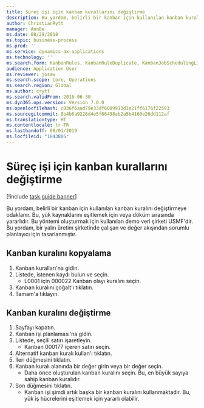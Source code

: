 ```yaml
---
title: Süreç işi için kanban kurallarını değiştirme
description: Bu yordam, belirli bir kanban için kullanılan kanban kuralını değiştirmeye odaklanır.
author: ChristianRytt
manager: AnnBe
ms.date: 08/29/2018
ms.topic: business-process
ms.prod: ''
ms.service: dynamics-ax-applications
ms.technology: ''
ms.search.form: KanbanRules, KanbanRuleDuplicate, KanbanJobSchedulingListPage, LeanRuleReassignmentWizard, KanbanReassignRuleLookup
audience: Application User
ms.reviewer: josaw
ms.search.scope: Core, Operations
ms.search.region: Global
ms.author: crytt
ms.search.validFrom: 2016-06-30
ms.dyn365.ops.version: Version 7.0.0
ms.openlocfilehash: c036f6aad79e33df6009913d1e21ff6176f22593
ms.sourcegitcommit: 8b4b6a9226d4e5f66498ab2a5b4160e26dd112af
ms.translationtype: HT
ms.contentlocale: tr-TR
ms.lasthandoff: 08/01/2019
ms.locfileid: "1843805"
---
```

# <a name="change-kanban-rules-for-a-process-job"></a>Süreç işi için kanban kurallarını değiştirme

[!include [task guide banner](../../includes/task-guide-banner.md)]

Bu yordam, belirli bir kanban için kullanılan kanban kuralını değiştirmeye odaklanır. Bu, yük kaynaklarını eşitlemek için veya döküm sırasında yararlıdır. Bu yöntemi oluşturmak için kullanılan demo veri şirketi USMF'dir. Bu yordam, bir yalın üretim şirketinde çalışan ve değer akışından sorumlu planlayıcı için tasarlanmıştır.


## <a name="copy-kanban-rule"></a>Kanban kuralını kopyalama
1. Kanban kuralları'na gidin.
2. Listede, istenen kaydı bulun ve seçin.
    * L0001 için 000022 Kanban olayı kuralını seçin.  
3. Kanban kuralını çoğalt'ı tıklatın.
4. Tamam'a tıklayın.

## <a name="change-kanban-rule"></a>Kanban kuralını değiştirme
1. Sayfayı kapatın.
2. Kanban işi planlaması'na gidin.
3. Listede, seçili satırı işaretleyin.
    * Kanban 000177 içeren satırı seçin.  
4. Alternatif kanban kuralı kullan'ı tıklatın.
5. İleri düğmesini tıklatın.
6. Kanban kuralı alanında bir değer girin veya bir değer seçin.
    * Daha önce oluşturulan kanban kuralını seçin. Bu, en büyük sayıya sahip kanban kuralıdır.  
7. Son düğmesini tıklatın.
    * Kanban işi şimdi artık başka bir kanban kuralını kullanmaktadır. Bu, yük iş hücrelerini eşitlemek için yararlı olabilir.  

